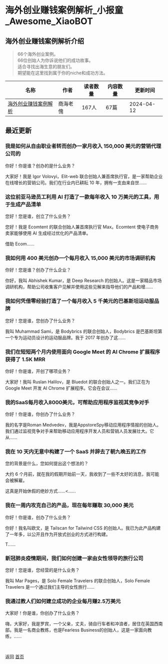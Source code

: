 # 海外创业赚钱案例解析_小报童_Awesome_XiaoBOT

## 海外创业赚钱案例解析介绍
> 66个海外创业案例。    
66位创始人为你诉说他们的成功故事。    
适合寻找出海生意的朋友们。    
期望能在这里找到属于你的niche和成功方法。  
  


|名称|作者|读者数量|内容数量|更新时间|
|---|---|---|---|---|
|[海外创业赚钱案例解析](https://xiaobot.net/p/starterstory?refer=0b133df9-27dc-423b-8101-639049001c13)|商海老傀|167人|67篇|2024-04-12|

## 最近更新
### 我是如何从自由职业者转而创办一家月收入 150,000 美元的营销代理公司的

你好！你是谁？创办的是什么业务？

大家好！我是 Igor Volovyi，Elit-web 联合创始人兼首席执行官，是一家帮助企业在线增长的营销公司。我们在行业内已耕耘 10
年，拥有一支由来自世......

### 这位前亚马逊员工利用 AI 打造了一款每年收入 10 万美元的工具，用于生成产品清单

您好！您是谁，创立了什么业务？

您好！我是 Ecomtent 的联合创始人兼首席执行官 Max。Ecomtent 使电子商务卖家能够使用 AI 生成经过优化的产品清单。

借助 Ecom......

### 我如何用 400 美元创办一个每月收入 15,000 美元的市场调研机构

你好！您是谁？创办了什么企业？

你好，我叫 Abhishek Kumar，是 Deep Research
的创始人。这是一家精品市场调研机构，帮助公司收集客户见解并使用这些见解来指导他们的产品和增......

### 我如何凭借零经验打造了一个每月收入 5 千美元的巴基斯坦运动服品牌

您好！您是谁，您创办了什么业务？

我叫 Muhammad Sami，是 Bodybrics 的联合创始人，Bodybrics 是巴基斯坦第一个专为运动员设计的运动服品牌。我于 2017
年创办了这......

### 我们在短短两个月内使用面向 Google Meet 的 AI Chrome 扩展程序获得了 1.5K MRR

你好！你是谁，开创了哪项业务？

大家好！我叫 Ruslan Halilov，是 Bluedot 的联合创始人之一。我们正在为 Google Meet 开发 AI Chrome
扩展程序。它会在会议......

### 我的SaaS每月收入8000美元，可帮助应用程序监视其竞争对手

你好！你是谁，你创办了什么业务？

我的名字是Roman
Medvedev，我是AppstoreSpy移动应用程序情报的创始人。我们通过监视竞争对手来帮助移动应用程序开发人员和营销人员发展壮大。它从......

### 我在 10 天内无意中构建了一个 SaaS 并辞去了朝九晚五的工作

您的背景是什么，您如何提出这个想法的？

大约 6 个月前，就在我的假期开始前一天，我收到了一些不太好的消息，我可能会被解雇。

这真是开始休假的绝妙方式……<......

### 我在一周内攻克自己的产品，现在每年赚取 30,000 美元

你好！你是谁，创办了什么业务？

你好！我名叫欧文，是 Tailscan for Tailwind CSS 的创始人。我已为此产品构建了一年多，以公开且作为开放式创业的方式进行构建。

T......

### 新冠肺炎疫情期间，我们如何创建一家由女性领导的旅行公司

您好！您是谁，您经营的是什么业务？

我叫 Mar Pages，是 Solo Female Travelers 的联合创始人，Solo Female Travelers
是一个通过我们主导的女性旅行......

### 我通过教人们如何建立成功的企业每月赚2.5万美元

大家好！你是谁，你创办了什么业务？

嗨，大家好，我是罗宾，一个父亲，丈夫，骑自行车者和冲浪者，居住在英国西南部。我是一名商业教练，也是Fearless
Business的创始人，这是一家面向教练，......


<a href="https://github.com/Reno9527/awesome-xiaobot" style="color: white; text-decoration: none;">awesome-xiaobot</a>

返回 [首页](../README.md)
